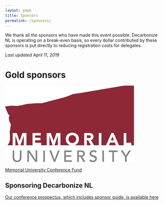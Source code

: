 ```yaml
---
layout: page
title: Sponsors
permalink: /sponsors/
---
```


We thank all the sponsors who have made this event possible. Decarbonize NL is operating on a break-even basis, so every dollar contributed by these sponsors is put directly to reducing registration costs for delegates.

*Last updated April 11, 2019*

# Gold sponsors

![MUN Logo](/images/MUN_Logo_Pantone.jpg)

[Memorial University Conference Fund](https://www.mun.ca/research/funding/conference/index.php)

## Sponsoring Decarbonize NL

[Our conference prospectus, which includes sponsor guide, is available here](/images/DNL_Prospectus.pdf)
